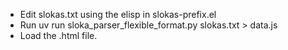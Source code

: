 - Edit slokas.txt using the elisp in slokas-prefix.el
- Run uv run sloka_parser_flexible_format.py slokas.txt > data.js
- Load the .html file.
